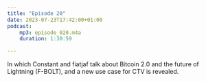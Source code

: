 ```yaml
---
title: "Episode 20"
date: 2023-07-23T17:42:00+01:00
podcast:
    mp3: episode_020.m4a
    duration: 1:30:59

---
```

In which Constant and fiatjaf talk about Bitcoin 2.0 and the future of Lightning (F-BOLT), and a new use case for CTV is revealed.
